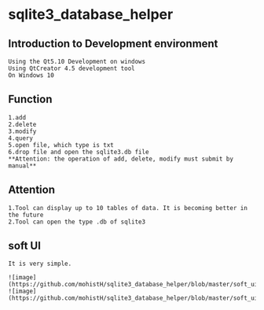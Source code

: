 # sqlite3_database_helper

   
  
## Introduction to Development environment

	Using the Qt5.10 Development on windows  
	Using QtCreator 4.5 development tool  
	On Windows 10
	
## Function

	1.add  
	2.delete  
	3.modify  
	4.query  
	5.open file, which type is txt  
	6.drop file and open the sqlite3.db file  
	**Attention: the operation of add, delete, modify must submit by manual**
	
## Attention

	1.Tool can display up to 10 tables of data. It is becoming better in the future
	2.Tool can open the type .db of sqlite3
	
	
## soft UI 

	It is very simple.
	
	![image](https://github.com/mohistH/sqlite3_database_helper/blob/master/soft_ui/ui1.png)  
	![image](https://github.com/mohistH/sqlite3_database_helper/blob/master/soft_ui/ui2.png)
	
	
  
 
